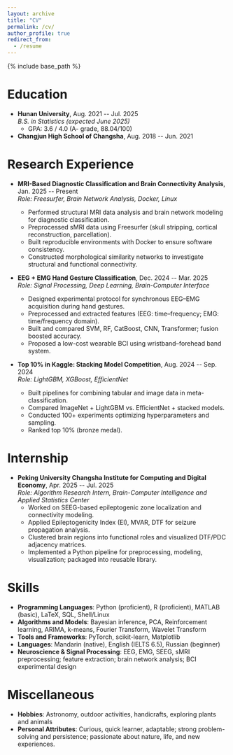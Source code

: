 ```yaml
---
layout: archive
title: "CV"
permalink: /cv/
author_profile: true
redirect_from:
  - /resume
---
```


{% include base_path %}

Education
======
* **Hunan University**, Aug. 2021 -- Jul. 2025  
  *B.S. in Statistics (expected June 2025)*  
  - GPA: 3.6 / 4.0 (A- grade, 88.04/100)  
* **Changjun High School of Changsha**, Aug. 2018 -- Jun. 2021   
 
Research Experience
======
* **MRI-Based Diagnostic Classification and Brain Connectivity Analysis**, Jan. 2025 -- Present  
  *Role: Freesurfer, Brain Network Analysis, Docker, Linux*  
  - Performed structural MRI data analysis and brain network modeling for diagnostic classification.  
  - Preprocessed sMRI data using Freesurfer (skull stripping, cortical reconstruction, parcellation).  
  - Built reproducible environments with Docker to ensure software consistency.  
  - Constructed morphological similarity networks to investigate structural and functional connectivity.  

* **EEG + EMG Hand Gesture Classification**, Dec. 2024 -- Mar. 2025  
  *Role: Signal Processing, Deep Learning, Brain-Computer Interface*  
  - Designed experimental protocol for synchronous EEG–EMG acquisition during hand gestures.  
  - Preprocessed and extracted features (EEG: time–frequency; EMG: time/frequency domain).  
  - Built and compared SVM, RF, CatBoost, CNN, Transformer; fusion boosted accuracy.  
  - Proposed a low-cost wearable BCI using wristband–forehead band system.  

* **Top 10% in Kaggle: Stacking Model Competition**, Aug. 2024 -- Sep. 2024  
  *Role: LightGBM, XGBoost, EfficientNet*  
  - Built pipelines for combining tabular and image data in meta-classification.  
  - Compared ImageNet + LightGBM vs. EfficientNet + stacked models.  
  - Conducted 100+ experiments optimizing hyperparameters and sampling.  
  - Ranked top 10% (bronze medal).  

Internship
======
* **Peking University Changsha Institute for Computing and Digital Economy**, Apr. 2025 -- Jul. 2025  
  *Role: Algorithm Research Intern, Brain-Computer Intelligence and Applied Statistics Center*  
  - Worked on SEEG-based epileptogenic zone localization and connectivity modeling.  
  - Applied Epileptogenicity Index (EI), MVAR, DTF for seizure propagation analysis.  
  - Clustered brain regions into functional roles and visualized DTF/PDC adjacency matrices.  
  - Implemented a Python pipeline for preprocessing, modeling, visualization; packaged into reusable library.  


Skills
======
- **Programming Languages**: Python (proficient), R (proficient), MATLAB (basic), LaTeX, SQL, Shell/Linux  
- **Algorithms and Models**: Bayesian inference, PCA, Reinforcement learning, ARIMA, k-means, Fourier Transform, Wavelet Transform  
- **Tools and Frameworks**: PyTorch, scikit-learn, Matplotlib  
- **Languages**: Mandarin (native), English (IELTS 6.5), Russian (beginner)  
- **Neuroscience & Signal Processing**: EEG, EMG, SEEG, sMRI preprocessing; feature extraction; brain network analysis; BCI experimental design  


Miscellaneous
======
- **Hobbies**: Astronomy, outdoor activities, handicrafts, exploring plants and animals  
- **Personal Attributes**: Curious, quick learner, adaptable; strong problem-solving and persistence; passionate about nature, life, and new experiences.  
